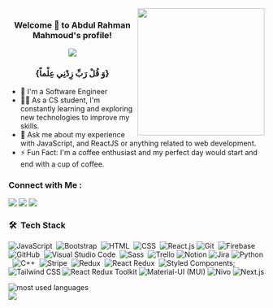 

<img width="250" align="right" src="https://c.tenor.com/_DOBjnGspYAAAAAM/code-coding.gif">

<h3 align="center">
  Welcome 👋 <!-- <img src="https://raw.githubusercontent.com/MartinHeinz/MartinHeinz/master/wave.gif" width="25px"> --> to Abdul Rahman Mahmoud's profile!
</h3>

<!-- Typing SVG by DenverCoder1 - https://github.com/DenverCoder1/readme-typing-svg -->
<p align="center">
  <a href="https://github.com/DenverCoder1/readme-typing-svg"><img src="https://readme-typing-svg.herokuapp.com/?lines=Front-End%20|%20React%20Developer;Always%20learning%20new%20things&font=Fira%20Code&center=true&width=440&height=45&color=f75c7e&vCenter=true&size=22"></a>
</p> 
<h3 align="center"> {وَ قُلْ رَبِّ زِدْنِي عِلْماً} </h3>





- 🏢 I'm a Software Engineer
- 👨‍💻 As a CS student, I'm constantly learning and exploring new technologies to improve my skills.
- 💬 Ask me about my experience with JavaScript, and ReactJS or anything related to web development.
- ⚡ Fun Fact: I'm a coffee enthusiast and my perfect day would start and end with a cup of coffee.


### Connect with Me :

<a href="https://www.linkedin.com/in/%D8%B9%D8%A8%D8%AF%D8%A7%D9%84%D8%B1%D8%AD%D9%85%D9%86-%D9%85%D8%AD%D9%85%D9%88%D8%AF-ba05a11b9/" target="_blank"><img src="https://img.shields.io/badge/-Abdul%20Rahman%20Mahmoud-0077B5?style=for-the-badge&logo=Linkedin&logoColor=white"/></a>
<a href="https://www.facebook.com/profile.php?id=100010257701251" target="_blank"><img src="https://img.shields.io/badge/-Abdul%20Rahman%20Mahmoud-0077B5?style=for-the-badge&logo=Facebook&logoColor=white"/></a>
<a href="https://t.me/abdulrahman_mahmoud45" target="_blank"><img src="https://img.shields.io/badge/-Abdul%20Rahman%20Mahmoud-0077B5?style=for-the-badge&logo=Telegram&logoColor=white"/></a>
### 🛠 &nbsp;Tech Stack
![JavaScript](https://img.shields.io/badge/-JavaScript-05122A?style=flat&logo=javascript)&nbsp;
![Bootstrap](https://img.shields.io/badge/-Bootstrap-05122A?style=flat&logo=bootstrap&logoColor=563D7C)&nbsp;
![HTML](https://img.shields.io/badge/-HTML-05122A?style=flat&logo=HTML5)&nbsp;
![CSS](https://img.shields.io/badge/-CSS-05122A?style=flat&logo=CSS3&logoColor=1572B6)&nbsp;
![React.js](https://img.shields.io/badge/-React-05122A?style=flat&logo=react)
![Git](https://img.shields.io/badge/-Git-05122A?style=flat&logo=git)&nbsp;
![Firebase](https://img.shields.io/badge/-Firebase-000000?style=flat&logo=firebase&logoColor=white)
![GitHub](https://img.shields.io/badge/-GitHub-05122A?style=flat&logo=github)&nbsp;
![Visual Studio Code](https://img.shields.io/badge/-Visual%20Studio%20Code-05122A?style=flat&logo=visual-studio-code&logoColor=007ACC)&nbsp;
![Sass](https://img.shields.io/badge/-Sass-05122A?style=flat&logo=sass)&nbsp;
![Trello](https://img.shields.io/badge/-Trello-0052CC?style=flat&logo=trello&logoColor=white)
![Notion](https://img.shields.io/badge/-Notion-000000?style=flat&logo=notion&logoColor=white)
![Jira](https://img.shields.io/badge/-Jira-0052CC?style=flat&logo=jira&logoColor=white)
![Python](https://img.shields.io/badge/-Python%20-05122A?style=flat&logo=python)&nbsp;
![C++](https://img.shields.io/badge/-C++-05122A?style=flat&logo=CPlusPlus)&nbsp;
![Stripe](https://img.shields.io/badge/-Stripe%20-05122A?style=flat&logo=stripe)&nbsp;
![Redux](https://img.shields.io/badge/-Redux%20-05122A?style=flat&logo=redux)&nbsp;
![React Redux](https://img.shields.io/badge/-React%20Redux%20-05122A?style=flat&logo=react&logoColor=764abc)&nbsp;
![Styled Components](https://img.shields.io/badge/-Styled%20Components%20-05122A?style=flat&logo=styled-components&logoColor=db7093);
![Tailwind CSS](https://img.shields.io/badge/Tailwind%20CSS-4382CC?style=flat&logo=tailwind-css&logoColor=white)
![React Redux Toolkit](https://img.shields.io/badge/-React%20Redux%20Toolkit-764ABC?style=flat&logo=redux&logoColor=white&labelColor=764ABC)
![Material-UI (MUI)](https://img.shields.io/badge/-MUI-0081CB?style=flat&logo=material-ui&logoColor=white)
![Nivo](https://img.shields.io/badge/-Nivo-000000?style=flat&logo=nivo)
![Next.js](https://img.shields.io/badge/-Next.js-05122A?style=flat&logo=next.js)











<img align="left" src="https://github-readme-stats.vercel.app/api/top-langs?username=abdulrahmanmahmood&show_icons=true&locale=en&layout=compact&theme=radical" alt="most used languages" />
<br>
<a href="https://komarev.com/ghpvc/?username=abdulrahmanmahmoud&style=for-the-badge">
    <img src="https://komarev.com/ghpvc/?username=yousefdergham&style=for-the-badge">
</a>
